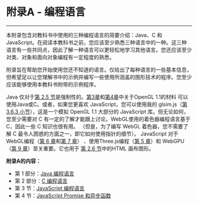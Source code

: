 # 附录A - 编程语言

---

本附录包含对教科书中使用的三种编程语言的简要介绍：Java、C 和 JavaScript。在阅读本教科书之前，您应该至少熟悉三种语言中的一种。这三种语言有一些共同点，因此了解一种语言可以更轻松地学习其他语言。您还应该至少对类、对象和面向对象编程有一定程度的熟悉。

附录旨在帮助您开始使用您还不知道的语言。仅给出了每种语言的一些基本信息，但希望足以让您理解书中的示例并编写一些使用所涵盖的图形技术的程序。您至少应该能够使用本教科书附带的示例程序。

Java 仅对于[第 2.5 节](../c2/s5/)是强制性的。[第3章](../c3/)和[第4章](../c4/)中关于OpenGL  1.1的材料 可以使用Java或C。或者，如果您更喜欢 JavaScript，您可以使用我的 glsim.js（[第 3.6.3 小节](../c3/s6/#gl1geom.6.3)），这是一个模拟 OpenGL 1.1 大部分的 JavaScript 库。但无论如何，您至少需要对 C 有一定的了解才能跟上讨论。WebGL使用的着色器编程语言基于 C，因此一些 C 知识也很有用。 （但是，为了编写 WebGL 着色器，您不需要了解 C 最令人困惑的方面之一，即它如何使用指针的细节）。 JavaScript 对于WebGL编程（[第 6 章](../c6/)和[第 7 章](../c7/)） 、使用Three.js编程（[第 5 章](../c5/)）和 WebGPU（[第 9 章](../c9/)）至关重要。它也用于 [第 2.6 节](../c2/s6/)中的HTML 画布图形。

**附录A的内容：**

- 第 1 部分：[Java 编程语言](./s1.md)
- 第 2 部分：[C 编程语言](./s2.md)
- 第 3 节：[JavaScript 编程语言](./s3.md)
- 第 4 节：[JavaScript Promise 和异步函数](./s4.md)
